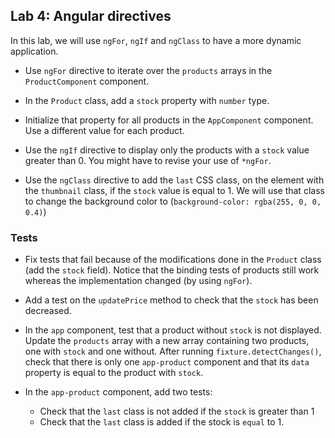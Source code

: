 ## Lab 4: Angular directives

In this lab, we will use `ngFor`, `ngIf` and `ngClass` to have a more dynamic application.  

- Use `ngFor` directive to iterate over the `products` arrays in the `ProductComponent` component.

- In the `Product` class, add a `stock` property with `number` type.

- Initialize that property for all products in the `AppComponent` component. Use a different value for each product.

- Use the `ngIf` directive to display only the products with a `stock` value greater than 0. You might have to revise your use of `*ngFor`.

- Use the `ngClass` directive to add the `last` CSS class, on the element with the `thumbnail` class, if the `stock` value is equal to 1. We will use that class to change the background color to (`background-color: rgba(255, 0, 0, 0.4)`)

### Tests

- Fix tests that fail because of the modifications done in the `Product` class (add the `stock` field). Notice that the binding tests of products still work whereas the implementation changed (by using `ngFor`).

- Add a test on the `updatePrice` method to check that the `stock` has been decreased.

- In the `app` component, test that a product without `stock` is not displayed. Update the `products` array with a new array containing two products, one with `stock` and one without. After running `fixture.detectChanges()`, check that there is only one `app-product` component and that its `data` property is equal to the product with `stock`.

- In the `app-product` component, add two tests:
  - Check that the `last` class is not added if the `stock` is greater than 1
  - Check that the `last` class is added if the stock is `equal` to 1.
